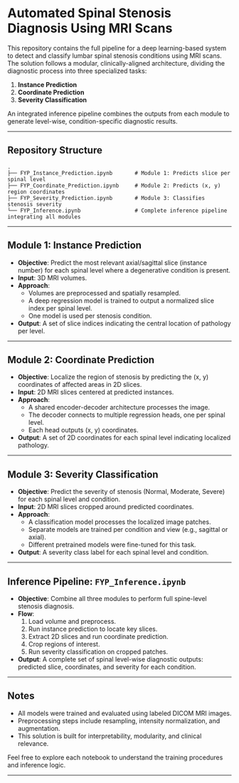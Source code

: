 #  Automated Spinal Stenosis Diagnosis Using MRI Scans

This repository contains the full pipeline for a deep learning-based system to detect and classify lumbar spinal stenosis conditions using MRI scans. The solution follows a modular, clinically-aligned architecture, dividing the diagnostic process into three specialized tasks:

1. **Instance Prediction**
2. **Coordinate Prediction**
3. **Severity Classification**

An integrated inference pipeline combines the outputs from each module to generate level-wise, condition-specific diagnostic results.

---

##  Repository Structure

```
.
├── FYP_Instance_Prediction.ipynb       # Module 1: Predicts slice per spinal level
├── FYP_Coordinate_Prediction.ipynb     # Module 2: Predicts (x, y) region coordinates
├── FYP_Severity_Prediction.ipynb       # Module 3: Classifies stenosis severity
└── FYP_Inference.ipynb                 # Complete inference pipeline integrating all modules
```

---

##  Module 1: Instance Prediction

- **Objective**: Predict the most relevant axial/sagittal slice (instance number) for each spinal level where a degenerative condition is present.
- **Input**: 3D MRI volumes.
- **Approach**:
  - Volumes are preprocessed and spatially resampled.
  - A deep regression model is trained to output a normalized slice index per spinal level.
  - One model is used per stenosis condition.
- **Output**: A set of slice indices indicating the central location of pathology per level.

---

##  Module 2: Coordinate Prediction

- **Objective**: Localize the region of stenosis by predicting the (x, y) coordinates of affected areas in 2D slices.
- **Input**: 2D MRI slices centered at predicted instances.
- **Approach**:
  - A shared encoder-decoder architecture processes the image.
  - The decoder connects to multiple regression heads, one per spinal level.
  - Each head outputs (x, y) coordinates.
- **Output**: A set of 2D coordinates for each spinal level indicating localized pathology.

---

##  Module 3: Severity Classification

- **Objective**: Predict the severity of stenosis (Normal, Moderate, Severe) for each spinal level and condition.
- **Input**: 2D MRI slices cropped around predicted coordinates.
- **Approach**:
  - A classification model processes the localized image patches.
  - Separate models are trained per condition and view (e.g., sagittal or axial).
  - Different pretrained models were fine-tuned for this task.
- **Output**: A severity class label for each spinal level and condition.

---

##  Inference Pipeline: `FYP_Inference.ipynb`

- **Objective**: Combine all three modules to perform full spine-level stenosis diagnosis.
- **Flow**:
  1. Load volume and preprocess.
  2. Run instance prediction to locate key slices.
  3. Extract 2D slices and run coordinate prediction.
  4. Crop regions of interest.
  5. Run severity classification on cropped patches.
- **Output**: A complete set of spinal level-wise diagnostic outputs: predicted slice, coordinates, and severity for each condition.

---

##  Notes

- All models were trained and evaluated using labeled DICOM MRI images.
- Preprocessing steps include resampling, intensity normalization, and augmentation.
- This solution is built for interpretability, modularity, and clinical relevance.

Feel free to explore each notebook to understand the training procedures and inference logic.

---


